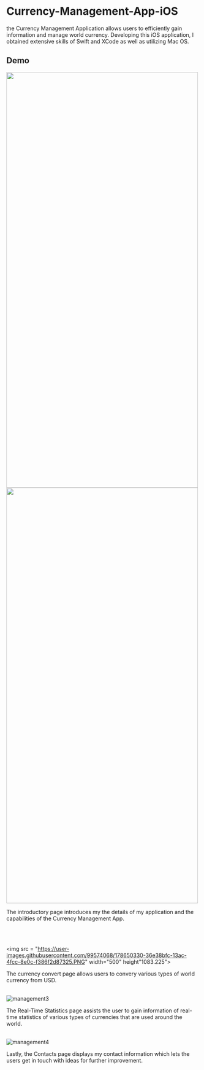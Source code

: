 # Currency-Management-App-iOS
the Currency Management Application allows users to efficiently gain information and manage world currency. Developing this iOS application, 
I obtained extensive skills of Swift and XCode as well as utilizing Mac OS. 

## Demo

<img src="https://user-images.githubusercontent.com/99574068/178650093-52db9c06-aa19-4916-9c33-6a9116b9ed33.gif" width="500" height="1083.225">



<img src="https://user-images.githubusercontent.com/99574068/178650232-cc1555c9-00a4-4cda-8ba0-b78eb8ce5695.PNG" width="500" height="1083.225">

The introductory page introduces my the details of my application and the capabilities of the Currency Management App.

<br>
<br>


<img src = "https://user-images.githubusercontent.com/99574068/178650330-36e38bfc-13ac-4fcc-8e0c-f386f2d87325.PNG" width="500" height"1083.225">

The currency convert page allows users to convery various types of world currency from USD. 
<br>
<br>

![management3](https://user-images.githubusercontent.com/99574068/178650417-289b4f93-8d45-4cfc-aa4e-d68443fc866a.PNG)

The Real-Time Statistics page assists the user to gain information of real-time statistics of various types of currencies that are used around the world.
<br>
<br>

![management4](https://user-images.githubusercontent.com/99574068/178650670-cbe7ba7b-a05f-46bf-918c-2c82bf0a9033.PNG)

Lastly, the Contacts page displays my contact information which lets the users get in touch with ideas for further improvement. 
